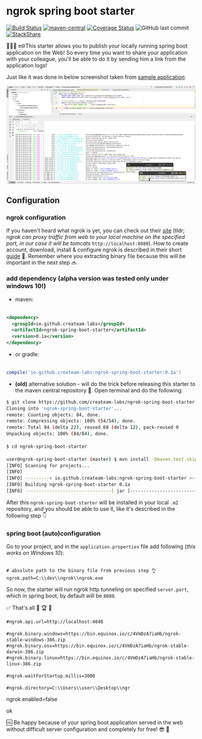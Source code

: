 # ngrok spring boot starter
[![Build Status](https://img.shields.io/travis/createam-labs/ngrok-spring-boot-starter/master.svg?logo=travis)](https://travis-ci.org/createam-labs/ngrok-spring-boot-starter)
[![maven-central](https://img.shields.io/maven-metadata/v/http/central.maven.org/maven2/io/github/createam-labs/ngrok-spring-boot-starter/maven-metadata.xml.svg)](http://search.maven.org/#artifactdetails%7Cio.github.createam-labs%7Cngrok-spring-boot-starter%7C0.1a%7Cjar)
[![Coverage Status](https://coveralls.io/repos/github/createam-labs/ngrok-spring-boot-starter/badge.svg?branch=master)](https://coveralls.io/github/createam-labs/ngrok-spring-boot-starter?branch=master)
![GitHub last commit](https://img.shields.io/github/last-commit/createam-labs/ngrok-spring-boot-starter.svg)
[![StackShare](https://img.shields.io/badge/tech-stack-0690fa.svg?style=flat)](https://stackshare.io/createam-labs/ngrok-spring-boot-starter)



👨🏼‍💻 🔛🌐This starter allows you to publish your locally running spring boot application on the Web! So every time you want to
 share your application with your colleague, you'll be able to do it by sending him a link from the application logs!  
 
 Just like it was done in below screenshot taken from [sample application](https://github.com/createam-labs/createam-labs-sample-app):  
 
![](https://raw.githubusercontent.com/createam-labs/ngrok-spring-boot-starter/development/ngrok-sample-screenshot.png
)[]()


## Configuration
### ngrok configuration
If you haven't heard what ngrok is yet, you can check out their [site](https://ngrok.com/) (tldr; _ngrok can proxy traffic from web to your local machine on the specified port, in our case it will be tomcats_ `http://localhost:8080`). How to create account, download, install & configure ngrok is described in their short [guide](https://dashboard.ngrok.com/get-started) 📄.
  Remember where you extracting binary file because this will be important in the next step 🔜

### add dependency (alpha version was tested only under windows 10!)
- maven:
```xml

<dependency>
  <groupId>io.github.createam-labs</groupId>
  <artifactId>ngrok-spring-boot-starter</artifactId>
  <version>0.1a</version>
</dependency>

```
- or gradle:
```groovy

compile('io.github.createam-labs:ngrok-spring-boot-starter:0.1a')

````
- **(old)** alternative solution - will do the trick before releasing this starter to the maven central repository 🤠. Open terminal and do the following:
```bash
$ git clone https://github.com/createam-labs/ngrok-spring-boot-starter.git
Cloning into 'ngrok-spring-boot-starter'...
remote: Counting objects: 84, done.
remote: Compressing objects: 100% (54/54), done.
remote: Total 84 (delta 22), reused 68 (delta 12), pack-reused 0
Unpacking objects: 100% (84/84), done.

$ cd ngrok-spring-boot-starter

user@ngrok-spring-boot-starter (master) $ mvn install -Dmaven.test.skip=true
[INFO] Scanning for projects...
[INFO]
[INFO] ---------< io.github.createam-labs:ngrok-spring-boot-starter >----------
[INFO] Building ngrok-spring-boot-starter 0.1a
[INFO] --------------------------------[ jar ]---------------------------------
```
After this `ngrok-spring-boot-starter` will be installed in your local `.m2` repository, and you should be able to use it, like it's described in the following step 👇

### spring boot (auto)configuration
Go to your project, and in the `application.properties` file add following (_this works on Windows 10_):
```properties

# absolute path to the binary file from previous step 👌
ngrok.path=C:\\dev\\ngrok\\ngrok.exe

```
So now, the starter will run ngrok http tunneling on specified `server.port`, which in spring boot, by default will be `8080`.  



✅ That's all 👏 🏆 🎉




```properties
#ngrok.api.url=http://localhost:4040

#ngrok.binary.windows=https://bin.equinox.io/c/4VmDzA7iaHb/ngrok-stable-windows-386.zip
#ngrok.binary.osx=https://bin.equinox.io/c/4VmDzA7iaHb/ngrok-stable-darwin-386.zip
#ngrok.binary.linux=https://bin.equinox.io/c/4VmDzA7iaHb/ngrok-stable-linux-386.zip

#ngrok.waitForStartup.millis=3000

#ngrok.directory=C:\\Users\\user\\Desktop\\ngr
```
ngrok.enabled=false


ok




🆒 Be happy because of your spring boot application served in the web without difficult server configuration and completely for free! 😎 🤙
